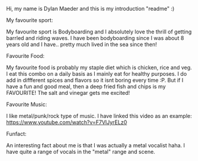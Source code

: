 Hi, my name is Dylan Maeder and this is my introduction "readme" :)

My favourite sport:

My favourite sport is Bodyboarding and I absolutely love the thrill of getting barrled and riding waves.
I have been bodyboarding since I was about 8 years old and I have.. pretty much lived in the sea since then!

Favourite Food:

My favourite food is probably my staple diet which is chicken, rice and veg. I eat this combo on a daily basis as I mainly eat for healthy purposes. I do add in diffferent spices and flavors so it isnt boring every time :P.
But if I have a fun and good meal, then a deep fried fish and chips is my FAVOURITE! The salt and vinegar gets me excited!

Favourite Music:

I like metal/punk/rock type of music. 
I have linked this video as an example:
https://www.youtube.com/watch?v=F7VlJyrELz0

Funfact:

An interesting fact about me is that I was actually a metal vocalist haha. I have quite a range of vocals in the "metal" range and scene.
